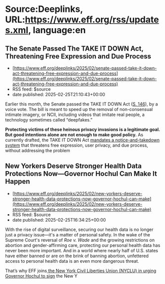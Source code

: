 # Source:Deeplinks, URL:https://www.eff.org/rss/updates.xml, language:en

## The Senate Passed The TAKE IT DOWN Act, Threatening Free Expression and Due Process
 - [https://www.eff.org/deeplinks/2025/02/senate-passed-take-it-down-act-threatening-free-expression-and-due-process](https://www.eff.org/deeplinks/2025/02/senate-passed-take-it-down-act-threatening-free-expression-and-due-process)
 - RSS feed: $source
 - date published: 2025-02-25T21:10:43+00:00

<div class="field field--name-body field--type-text-with-summary field--label-hidden"><div class="field__items"><div class="field__item even"><p><span>Earlier this month, the Senate passed the TAKE IT DOWN Act (</span><a href="https://www.congress.gov/bill/119th-congress/senate-bill/146"><span>S. 146</span></a><span>), by a voice vote. The bill is meant to speed up the removal of non-consensual intimate imagery, or NCII, including videos that imitate real people, a technology sometimes called “deepfakes.” </span></p>
<p><b>Protecting victims of these heinous privacy invasions is a legitimate goal. But good intentions alone are not enough to make good policy.</b><span> As currently drafted, the TAKE IT DOWN Act </span><a href="https://www.eff.org/deeplinks/2025/02/take-it-down-act-flawed-attempt-protect-victims-will-lead-censorship"><span>mandates a notice-and-takedown system</span></a><span> that threatens free expression, user privacy, and due process, without addressing the problem

## New Yorkers Deserve Stronger Health Data Protections Now—Governor Hochul Can Make It Happen
 - [https://www.eff.org/deeplinks/2025/02/new-yorkers-deserve-stronger-health-data-protections-now-governor-hochul-can-make](https://www.eff.org/deeplinks/2025/02/new-yorkers-deserve-stronger-health-data-protections-now-governor-hochul-can-make)
 - RSS feed: $source
 - date published: 2025-02-25T16:34:25+00:00

<div class="field field--name-body field--type-text-with-summary field--label-hidden"><div class="field__items"><div class="field__item even"><p><span>With the rise of digital surveillance, securing our health data is no longer just a privacy issue—it's a matter of personal safety. In the wake of the Supreme Court's reversal of </span><i><span>Roe v. Wade</span></i><span> and the growing restrictions on abortion and gender-affirming care, protecting our personal health data has never been more important. And in a world where nearly half of U.S. states have either banned or are on the brink of banning abortion, unfettered access to personal health data is an even more dangerous threat.</span></p>
<p><span>That’s why EFF joins</span><a href="https://www.nyclu.org/press-release/state-legislature-passes-ny-health-information-privacy-act" target="_blank" rel="noopener noreferrer"> <span>the New York Civil Liberties Union (NYCLU) in urging Governor Hochul to sign</span></a><span> the New Y

